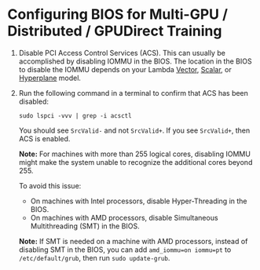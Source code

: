 # Configuring BIOS for Multi-GPU / Distributed / GPUDirect Training

1. Disable PCI Access Control Services (ACS). This can usually be accomplished
   by disabling IOMMU in the BIOS. The location in the BIOS to disable the
   IOMMU depends on your Lambda
   [Vector](https://lambdalabs.com/gpu-workstations/vector),
   [Scalar](https://lambdalabs.com/products/blade), or
   [Hyperplane](https://lambdalabs.com/deep-learning/servers/hyperplane-a100)
   model.

1. Run the following command in a terminal to confirm that ACS has been
   disabled:

       sudo lspci -vvv | grep -i acsctl

   You should see `SrcValid-` and not `SrcValid+`. If you see `SrcValid+`,
   then ACS is enabled.

   **Note:** For machines with more than 255 logical cores, disabling IOMMU
   might make the system unable to recognize the additional cores beyond 255.

   To avoid this issue:

   - On machines with Intel processors, disable Hyper-Threading in the BIOS.
   - On machines with AMD processors, disable Simultaneous Multithreading (SMT)
     in the BIOS.

   **Note:** If SMT is needed on a machine with AMD processors, instead of
   disabling SMT in the BIOS, you can add `amd_iommu=on iommu=pt` to
   `/etc/default/grub`, then run `sudo update-grub`.
